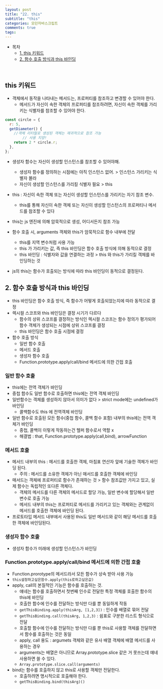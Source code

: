 ```yaml
---
layout: post
title: "22. this"
subtitle: "this"
categories: 모던자바스크립트
comments: true
tags: 
---
```


- 목차
  - [1. this 키워드](#)
  - [2. 함수 호출 방식과 this 바인딩](#)

<br>

## this 키워드

- 객체에서 동작을 나타내는 메서드는, 프로퍼티를 참조하고 변경할 수 있어야 한다.
    - 메서드가 자신이 속한 객체의 프로퍼티를 참조하려면, 자신이 속한 객체를 가리키는 식별자를 참조할 수 있어야 한다.

```jsx
const circle = {
  r: 5,
  getDiameter() {
    //객체 리터럴로 생성된 객체는 재귀적으로 참조 가능
		// 사용 지양!
    return 2 * circle.r;
  },
};
```

- 생성자 함수는 자신이 생성할 인스턴스를 참조할 수 있어야해.
    - 생성자 함수를 정의하는 시점에는 아직 인스턴스 없어. > 인스턴스 가리키는 식별자 몰라
    - 자신이 생성할 인스턴스를 가리킬 식별자 필요 > this
- this : 자신이 속한 객체 또는 자신이 생성할 인스턴스를 가리키는 자기 참조 변수.
    - this를 통해 자신이 속한 객체 또는 자신이 생성할 인스턴스의 프로퍼티나 메서드를 참조할 수 있다
    
- this는 js 엔진에 의해 암묵적으로 생성, 어디서든지 참조 가능
- 함수 호출 시, arguments 객체와 this가 암묵적으로 함수 내부에 전달
    - this를 지역 변수처럼 사용 가능
    - this 가 가리키는 값, 즉 this 바인딩은 함수 호출 방식에 의해 동적으로 결정
    - this 바인딩 : 식별자와 값을 연결하는 과정 > this 와 this가 가리킬 객체를 바인딩하는 것
- js의 this는 함수가 호출되는 방식에 따라 this 바인딩이 동적으로 결정된다.

## 2. 함수 호출 방식과 this 바인딩

- this 바인딩은 함수 호출 방식, 즉 함수가 어떻게 호출되었는지에 따라 동적으로 결정
- 렉시컬 스코프와 this 바인딩은 결정 시기가 다르다
    - 함수의 상위 스코프를 결정하는 방식인 렉시컬 스코프는 함수 정의가 평가되어 함수 객체가 생성되는 시점에 상위 스코프를 결정
    - this 바인딩은 함수 호출 시점에 결정
- 함수 호출 방식
    - 일반 함수 호출
    - 메서드 호출
    - 생성자 함수 호출
    - Function.prototype.apply/call/bind 메서드에 의한 간접 호출

### 일반 함수 호출

- this에는 전역 객체가 바인딩
- 중첩 함수도 일반 함수로 호출하면 this에는 전역 객체 바인딩
- 일반함수는 객체를 생성하지 않아서 의미가 없다 > strict mode에는 undefined가 바인딩
    - 콜백함수도 this 에 전역객체 바인딩
- 일반 함수로 호출된 모든 함수(중첩 함수, 콜백 함수 포함) 내부의 this에는 전역 객체가 바인딩
    - 중첩, 콜백이 이렇게 작동하는건 헬퍼 함수로서 역할 x
    - 해결법 : that, Function.prototype.apply(call,bind), arrowFunction
    

### 메서드 호출

- 메서드 내부의 this : 메서드를 호출한 객체, 마침표 연산자 앞에 기술한 객체가 바인딩 된다.
    - 주의 : 메서드를 소유한 객체가 아닌 매서드를 호출한 객체에 바인딩
- 매서드는 객체에 프로퍼티로 함수가 존재하는 것 > 함수 참조값만 가지고 있고, 실제 함수는 독립적인 또다른 객체다.
    - 객체의 메서드를 다른 객체의 메서드로 할당 가능, 일반 변수에 할당해서 일반 변수로 호출 가능
    - 메서드 내부의 this는 프로퍼티로 메서드를 가리키고 있는 객체와는 관계없이 메서드를 호출한 객체에 바인딩 된다.
- 프로토타입 메서드 내부에서 사용된 this도 일반 메서드와 같이 해당 메서드를 호출한 객체에 바인딩된다.

### 생성자 함수 호출

- 생성자 함수가 미래에 생성할 인스턴스가 바인딩

### Function.prototype.apply/call/bind 메서드에 의한 간접 호출

- Function.prorotype의 메서드라서 모든 함수가 상속 받아 사용 가능
- `this설정하고싶은함수.apply(this로하고싶은값)`
- apply, call의 본질적인 기능은 함수를 호출하는 것.
    - 얘네는 함수를 호출하면서 첫번째 인수로 전달한 특정 객체를 호출한 함수의 this에 바인딩
    - 호출한 함수에 인수를 전달하는 방식만 다를 뿐 동일하게 작동
    - `getThisBinding.apply(thisArg, [1,2,3])` : 인수를 배열로 묶어 전달
    - `getThisBinding.call(thisArg, 1,2,3)` : 쉼표로 구분한 리스트 형식으로 전달
    - 호출할 함수에 인수를 전달하는 방식만 다를 뿐 this로 사용할 객체를 전달하면서 함수를 호출하는 것은 동일
    - apply, call 용도 : argumets 객체와 같은 유사 배열 객체에 배열 메서드를 사용하는 경우
    - arguments는 배열은 아니므로 Array.prototype.slice 같은 거 못쓰는데 얘네 사용하면 쓸 수 있다.
    - `Array.prototype.slice.call(arguments)`
- bind는 함수를 호출하지 않고 this로 사용할 객체만 전달한다.
    - 호출하려면 명시적으로 호출해야 한다.
    - `getThisBinding.bind(thisArg)()`